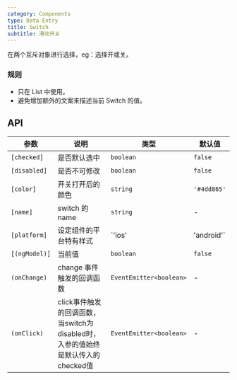 ```yaml
---
category: Components
type: Data Entry
title: Switch
subtitle: 滑动开关
---
```



在两个互斥对象进行选择，eg：选择开或关。

### 规则
- 只在 List 中使用。
- 避免增加额外的文案来描述当前 Switch 的值。


## API

参数 | 说明 | 类型 | 默认值
----|-----|------|------
| `[checked]` | 是否默认选中 | `boolean` | `false` |
| `[disabled]` | 是否不可修改 | `boolean` | `false` |
| `[color]` | 开关打开后的颜色 | `string` | `'#4dd865'` |
| `[name]` | switch 的 name | `string` | - |
| `[platform]` | 设定组件的平台特有样式 | `'ios' | 'android'` | `'ios'`|
| `[(ngModel)]` | 当前值 | `boolean` | `false` |
| `(onChange)` | change 事件触发的回调函数 | `EventEmitter<boolean>` | - |
| `(onClick)` | click事件触发的回调函数，当switch为disabled时，入参的值始终是默认传入的checked值 | `EventEmitter<boolean>` | - |
